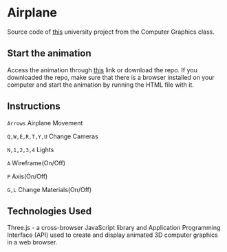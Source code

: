 # Airplane

Source code of [this](http://web.tecnico.ulisboa.pt/~ist186512/projects/airplane/) university project from the Computer Graphics class. 

## Start the animation

Access the animation through [this](http://web.tecnico.ulisboa.pt/~ist186512/projects/airplane/) link or download the repo.
If you downloaded the repo, make sure that there is a browser installed on your computer and start the animation by running the HTML file with it.

## Instructions

```Arrows``` Airplane Movement

```Q,W,E,R,T,Y,U``` Change Cameras

```N,1,2,3,4``` Lights

```A``` Wireframe(On/Off)

```P``` Axis(On/Off)

```G,L``` Change Materials(On/Off)

## Technologies Used

Three.js - a cross-browser JavaScript library and Application Programming Interface (API) used to create and display animated 3D computer graphics in a web browser. 
